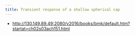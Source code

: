 ```yaml
---
title: Transient response of a shallow spherical cap
---
```



- http://130.149.89.49:2080/v2016/books/bmk/default.htm?startat=ch02s03ach151.html

